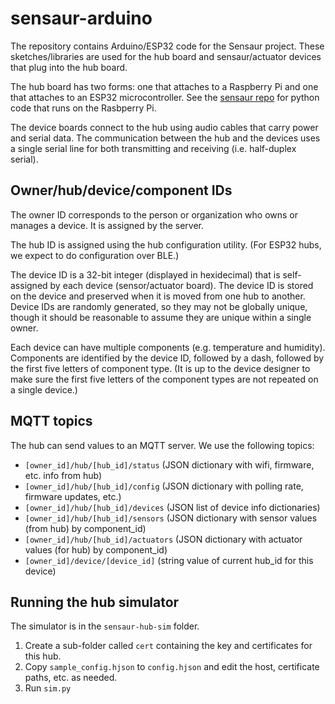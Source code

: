 # sensaur-arduino

The repository contains Arduino/ESP32 code for the Sensaur project. These sketches/libraries are used for the hub board 
and sensaur/actuator devices that plug into the hub board.

The hub board has two forms: one that attaches to a Raspberry Pi and one that attaches to an ESP32 microcontroller.
See the [sensaur repo](https://github.com/manylabs/sensaur) for python code that runs on the Rasbperry Pi.

The device boards connect to the hub using audio cables that carry power and serial data. The communication between the hub and the devices 
uses a single serial line for both transmitting and receiving (i.e. half-duplex serial).

## Owner/hub/device/component IDs

The owner ID corresponds to the person or organization who owns or manages a device. It is assigned by the server.

The hub ID is assigned using the hub configuration utility. (For ESP32 hubs, we expect to do configuration over BLE.)

The device ID is a 32-bit integer (displayed in hexidecimal) that is self-assigned by each device (sensor/actuator board). 
The device ID is stored on the device and preserved when it is moved from one hub to another. Device IDs are randomly generated, 
so they may not be globally unique, though it should be reasonable to assume they are unique within a single owner.

Each device can have multiple components (e.g. temperature and humidity). Components are identified by the device ID, followed by a dash, followed by the 
first five letters of component type. (It is up to the device designer to make sure the first five letters of the component types are not repeated on 
a single device.)

## MQTT topics

The hub can send values to an MQTT server. We use the following topics:

*   `[owner_id]/hub/[hub_id]/status` (JSON dictionary with wifi, firmware, etc. info from hub)
*   `[owner_id]/hub/[hub_id]/config` (JSON dictionary with polling rate, firmware updates, etc.)
*   `[owner_id]/hub/[hub_id]/devices` (JSON list of device info dictionaries)
*   `[owner_id]/hub/[hub_id]/sensors` (JSON dictionary with sensor values (from hub) by component_id)
*   `[owner_id]/hub/[hub_id]/actuators` (JSON dictionary with actuator values (for hub) by component_id)
*   `[owner_id]/device/[device_id]` (string value of current hub_id for this device)

## Running the hub simulator

The simulator is in the `sensaur-hub-sim` folder. 

1.  Create a sub-folder called `cert` containing the key and certificates for this hub.
2.  Copy `sample_config.hjson` to `config.hjson` and edit the host, certificate paths, etc. as needed.
3.  Run `sim.py`
